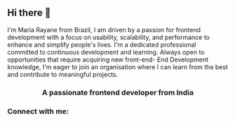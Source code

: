 ## Hi there 👋
I'm Maria Rayane from Brazil, I am driven by a passion for frontend development with a focus on usability, scalability, and performance to enhance and simplify people's lives. I'm a dedicated professional committed to continuous development and learning. Always open to opportunities that require acquiring new front-end- End Development knowledge, I'm eager to join an organisation where I can learn from the best and contribute to meaningful projects. 
<h3 align="center">A passionate frontend developer from India</h3>

<h3 align="left">Connect with me:</h3>
<p align="left">
</p>
